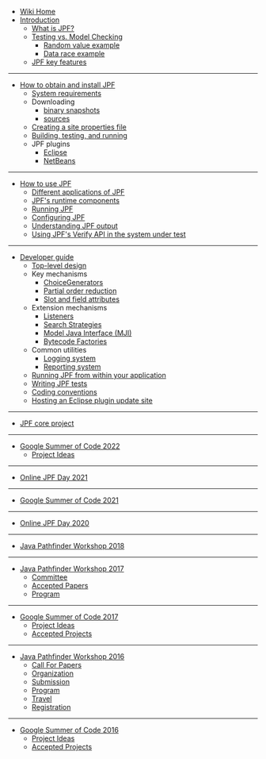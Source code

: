 * [Wiki Home](Home)
* [Introduction](Introduction)
    * [What is JPF?](What-is-JPF)
    * [Testing vs. Model Checking](Testing-vs.-Model-Checking)
         - [Random value example](Random-Example)
         - [Data race example](Race-Example)
    * [JPF key features](Classification)
---
* [How to obtain and install JPF](How-to-install-JPF)
    - [System requirements](System-requirements)
    - Downloading
         - [binary snapshots](Downloading-binary-snapshots)
         - [sources](Downloading-sources)
    - [Creating a site properties file](Creating-site-properties-file)
    - [Building, testing, and running](Build,-Test,-Run)
    - JPF plugins
         - [Eclipse](Eclipse-Plugin) 
         - [NetBeans](NetBeans-Plugin)
---
* [How to use JPF](How-to-use-JPF)
    - [Different applications of JPF](Different-applications-of-JPF)
    - [JPF's runtime components](Runtime-components-of-JPF)
    - [Running JPF](Running-JPF)
    - [Configuring JPF](Configuring-JPF)
    - [Understanding JPF output](Understanding-JPF-output)
    - [Using JPF's Verify API in the system under test](Verify-API-of-JPF)
---
* [Developer guide](Developer-guide)
    * [Top-level design](Search-Strategies)
    * Key mechanisms 
        - [ChoiceGenerators](ChoiceGenerators)
        - [Partial order reduction](Partial-Order-Reduction)
        - [Slot and field attributes](Slot-and-field-attributes)
    * Extension mechanisms
        - [Listeners](Listeners)
        - [Search Strategies](Search-Strategies)
        - [Model Java Interface (MJI)](Model-Java-Interface)
        - [Bytecode Factories](Bytecode-Factories)
    * Common utilities
        - [Logging system](Logging-system)
        - [Reporting system](Reporting-system)
    * [Running JPF from within your application](Running-JPF-from-application)
    * [Writing JPF tests](Writing-JPF-tests)
    * [Coding conventions](Coding-Convention)
    * [Hosting an Eclipse plugin update site](Host-Eclipse-plugin-update-site) 
---
* [JPF core project](JPF-core)
---
* [Google Summer of Code 2022](_gsoc/JPF-Google-Summer-of-Code-2022.md)
    * [Project Ideas](_gsoc/GSoC-2022-Project-Ideas.md)
---
* [Online JPF Day 2021](JPF-Day-2021-(Online))
---
* [Google Summer of Code 2021](_gsoc/JPF-Google-Summer-of-Code-2021.md)
---
* [Online JPF Day 2020](JPF-Online-Day-2020)
---
* [Java Pathfinder Workshop 2018](JPF-Workshop-2018)
---
* [Java Pathfinder Workshop 2017](JPF-Workshop-2017)
    * [Committee](JPF-Workshop-2017-Committee)
    * [Accepted Papers](JPF-Workshop-2017-Accepted-Papers)
    * [Program](JPF-Workshop-2017-Program)
---
* [Google Summer of Code 2017](Google-Summer-of-Code-2017)
    * [Project Ideas](JPF-and-Google-Summer-of-Code-2017-Project-Ideas)
    * [Accepted Projects](Google-Summer-of-Code-2017-Accepted-Projects)
---
* [Java Pathfinder Workshop 2016](JPF-Workshop-2016)
    * [Call For Papers](JPF-Workshop-2016-Call-For-Papers)
    * [Organization](JPF-Workshop-2016-Organization)
    * [Submission](JPF-Workshop-2016-Submission)
    * [Program](JPF-Workshop-2016-Program)
    * [Travel](JPF-Workshop-2016-Travel)
    * [Registration](JPF-Workshop-2016-Registration)
---
* [Google Summer of Code 2016](Google-Summer-of-Code-2016)
    * [Project Ideas](Google-Summer-of-Code-2016-Project-Ideas)
    * [Accepted Projects](Google-Summer-of-Code-2016-Accepted-Projects)
<!--* [Related research and publications](Related-publications)-->

